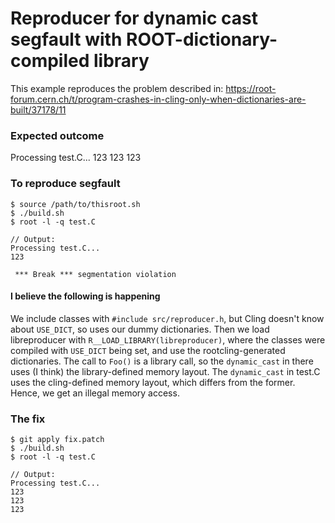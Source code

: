 # Reproducer for dynamic cast segfault with ROOT-dictionary-compiled library

This example reproduces the problem described in: https://root-forum.cern.ch/t/program-crashes-in-cling-only-when-dictionaries-are-built/37178/11


### Expected outcome
Processing test.C...
123
123
123

### To reproduce segfault

```
$ source /path/to/thisroot.sh
$ ./build.sh
$ root -l -q test.C

// Output:
Processing test.C...
123

 *** Break *** segmentation violation

```

#### I believe the following is happening
We include classes with `#include src/reproducer.h`, but Cling doesn't know
about `USE_DICT`, so uses our dummy dictionaries.
Then we load libreproducer with `R__LOAD_LIBRARY(libreproducer)`, where the
classes were compiled with `USE_DICT` being set, and use the rootcling-generated
dictionaries. The call to `Foo()` is a library call, so the `dynamic_cast` in
there uses (I think) the library-defined memory layout. The `dynamic_cast` in
test.C uses the cling-defined memory layout, which differs from the former.
Hence, we get an illegal memory access.

### The fix

```
$ git apply fix.patch
$ ./build.sh 
$ root -l -q test.C

// Output:
Processing test.C...
123
123
123
```
